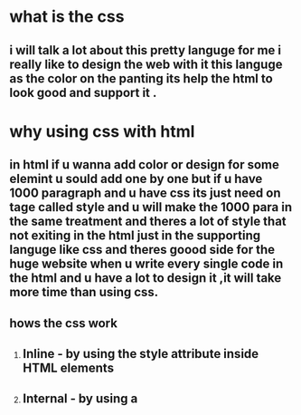 # what is the css
## i will talk a lot about this pretty languge for me i really like to design the web with it this languge as the color on the panting its help the html to look good and support it .


# why using css with html
## in html if u wanna add color or design for some elemint u sould add one by one but if u have 1000 paragraph and u have css its just need on tage called style and u will make the 1000 para in the same treatment and theres a lot of style that not exiting in the html just in the supporting languge like css and theres goood side for the huge website when u write every single code in the html and u have a lot to design it ,it will take more time than using css.


## hows the css work 
1. ## Inline - by using the style attribute inside HTML elements
2. ## Internal - by using a <style> element in the <head> section
3. ## External - by using a <link> element to link to an external CSS file

